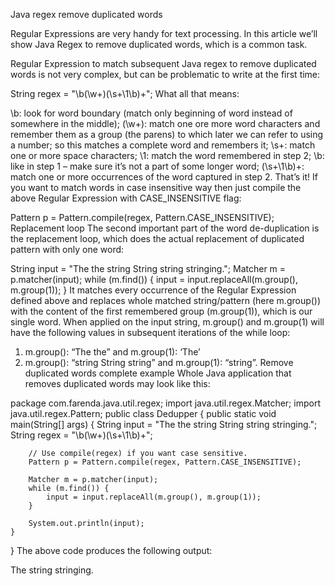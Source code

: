 Java regex remove duplicated words

Regular Expressions are very handy for text processing. In this article we’ll show Java Regex to remove duplicated words, which is a common task.

Regular Expression to match subsequent
Java regex to remove duplicated words is not very complex, but can be problematic to write at the first time:

String regex = "\\b(\\w+)(\\s+\\1\\b)+";
What all that means:

\b: look for word boundary (match only beginning of word instead of somewhere in the middle);
(\w+): match one ore more word characters and remember them as a group (the parens) to which later we can refer to using a number; so this matches a complete word and remembers it;
\s+: match one or more space characters;
\1: match the word remembered in step 2;
\b: like in step 1 – make sure it’s not a part of some longer word;
(\s+\1\b)+: match one or more occurrences of the word captured in step 2.
That’s it! If you want to match words in case insensitive way then just compile the above Regular Expression with CASE_INSENSITIVE flag:

Pattern p = Pattern.compile(regex, Pattern.CASE_INSENSITIVE);
Replacement loop
The second important part of the word de-duplication is the replacement loop, which does the actual replacement of duplicated pattern with only one word:

String input = "The the string String string stringing.";
Matcher m = p.matcher(input);
while (m.find()) {
    input = input.replaceAll(m.group(), m.group(1));
}
It matches every occurrence of the Regular Expression defined above and replaces whole matched string/pattern (here m.group()) with the content of the first remembered group (m.group(1)), which is our single word.
When applied on the input string, m.group() and m.group(1) will have the following values in subsequent iterations of the while loop:

1) m.group(): “The the” and m.group(1): ‘The’
2) m.group(): “string String string” and m.group(1): “string”.
Remove duplicated words complete example
Whole Java application that removes duplicated words may look like this:

package com.farenda.java.util.regex;
import java.util.regex.Matcher;
import java.util.regex.Pattern;
public class Dedupper {
    public static void main(String[] args) {
        String input = "The the string String string stringing.";
        String regex = "\\b(\\w+)(\\s+\\1\\b)+";
 
        // Use compile(regex) if you want case sensitive.
        Pattern p = Pattern.compile(regex, Pattern.CASE_INSENSITIVE);
 
        Matcher m = p.matcher(input);
        while (m.find()) {
            input = input.replaceAll(m.group(), m.group(1));
        }
 
        System.out.println(input);
    }
}
The above code produces the following output:

The string stringing.
